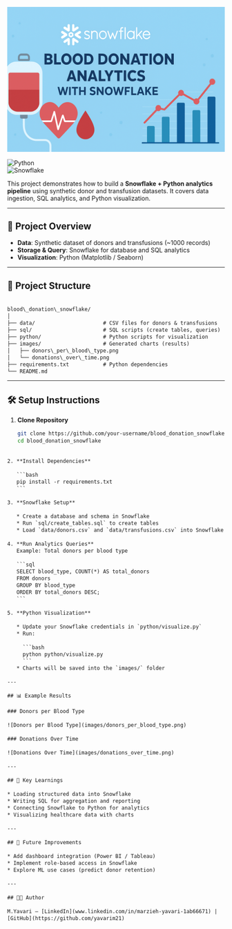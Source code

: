 <p align="center">
  <img src="images/banner.png" alt="Blood Donation Analytics with Snowflake" width="800">
</p>


![Python](https://img.shields.io/badge/Python-3.9%2B-blue)  
![Snowflake](https://img.shields.io/badge/Powered%20by-Snowflake-29B5E8?logo=snowflake)  

This project demonstrates how to build a **Snowflake + Python analytics pipeline** using synthetic donor and transfusion datasets. It covers data ingestion, SQL analytics, and Python visualization.  

---

## 🚀 Project Overview
- **Data**: Synthetic dataset of donors and transfusions (~1000 records)  
- **Storage & Query**: Snowflake for database and SQL analytics  
- **Visualization**: Python (Matplotlib / Seaborn)  

---

## 📂 Project Structure
```

blood\_donation\_snowflake/
│
├── data/                      # CSV files for donors & transfusions
├── sql/                       # SQL scripts (create tables, queries)
├── python/                    # Python scripts for visualization
├── images/                    # Generated charts (results)
│   ├── donors\_per\_blood\_type.png
│   └── donations\_over\_time.png
├── requirements.txt           # Python dependencies
└── README.md

````

---

## 🛠️ Setup Instructions

1. **Clone Repository**  
   ```bash
   git clone https://github.com/your-username/blood_donation_snowflake.git
   cd blood_donation_snowflake
````

2. **Install Dependencies**

   ```bash
   pip install -r requirements.txt
   ```

3. **Snowflake Setup**

   * Create a database and schema in Snowflake
   * Run `sql/create_tables.sql` to create tables
   * Load `data/donors.csv` and `data/transfusions.csv` into Snowflake

4. **Run Analytics Queries**
   Example: Total donors per blood type

   ```sql
   SELECT blood_type, COUNT(*) AS total_donors
   FROM donors
   GROUP BY blood_type
   ORDER BY total_donors DESC;
   ```

5. **Python Visualization**

   * Update your Snowflake credentials in `python/visualize.py`
   * Run:

     ```bash
     python python/visualize.py
     ```
   * Charts will be saved into the `images/` folder

---

## 📊 Example Results

### Donors per Blood Type

![Donors per Blood Type](images/donors_per_blood_type.png)

### Donations Over Time

![Donations Over Time](images/donations_over_time.png)

---

## 🎯 Key Learnings

* Loading structured data into Snowflake
* Writing SQL for aggregation and reporting
* Connecting Snowflake to Python for analytics
* Visualizing healthcare data with charts

---

## 📌 Future Improvements

* Add dashboard integration (Power BI / Tableau)
* Implement role-based access in Snowflake
* Explore ML use cases (predict donor retention)

---

## 👩‍💻 Author

M.Yavari — [LinkedIn](www.linkedin.com/in/marzieh-yavari-1ab66671) | [GitHub](https://github.com/yavarim21)

